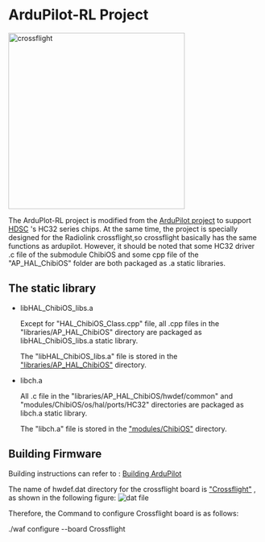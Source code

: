 # ArduPilot-RL  Project

[<img src="http://www.radiolink.com.cn/firmware/wiki/crossflight_readme.png" alt="crossflight" width="350px" />](https://radiolink.com/crossflight) 

The ArduPlot-RL project  is modified from the [ArduPilot project](https://github.com/ArduPilot/ardupilot) to support [HDSC](https://www.xhsc.com.cn/Productlist/list.aspx?lcid=9&cid=9&key=HC32F4A0) 's HC32 series chips. At the same time, the project is specially designed for the Radiolink crossflight,so crossflight basically has the same functions as ardupilot. However, it should be noted that some HC32 driver .c file of the submodule ChibiOS and some cpp file of the "AP_HAL_ChibiOS" folder are both packaged as .a static libraries.

## The static library

- libHAL_ChibiOS_libs.a

  Except for "HAL_ChibiOS_Class.cpp" file, all .cpp files in the "libraries/AP_HAL_ChibiOS" directory are packaged as libHAL_ChibiOS_libs.a static library. 

  The "libHAL_ChibiOS_libs.a" file is stored in the  ["libraries/AP_HAL_ChibiOS"](https://github.com/radiolinkW/ArduPilot-RL/tree/Copter-4.3/libraries/AP_HAL_ChibiOS) directory.

- libch.a

  All .c file in the "libraries/AP_HAL_ChibiOS/hwdef/common" and "modules/ChibiOS/os/hal/ports/HC32" directories are packaged as libch.a static library.

  The "libch.a" file is stored in the  ["modules/ChibiOS"](https://github.com/radiolinkW/ChibiOS) directory.

## Building Firmware

Building instructions can refer to : [Building ArduPilot](https://github.com/radiolinkW/ArduPilot-RL/blob/Copter-4.3/BUILD.md) 

The name of hwdef.dat directory for the crossflight board is ["Crossflight"](https://github.com/radiolinkW/ArduPilot-RL/tree/Copter-4.3/libraries/AP_HAL_ChibiOS/hwdef/Crossflight) , as shown in the following figure: ![dat file](http://www.radiolink.com.cn/firmware/wiki/dat_readme.png)

Therefore, the Command to configure Crossflight board is as follows:

./waf configure --board Crossflight